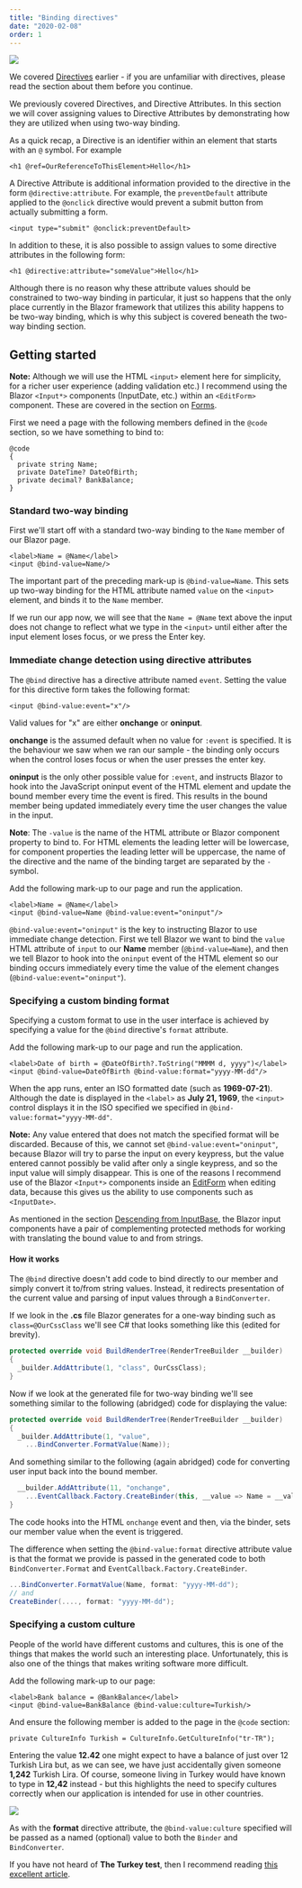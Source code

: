 ```yaml
---
title: "Binding directives"
date: "2020-02-08"
order: 1
---
```


[![](images/SourceLink-e1567978928628.png)](https://github.com/mrpmorris/blazor-university/tree/master/src/Components/BindingDirectives)

We covered [Directives](/components/literals-expressions-and-directives/directives/) earlier -
if you are unfamiliar with directives, please read the section about them before you continue.

We previously covered Directives, and Directive Attributes.
In this section we will cover assigning values to Directive Attributes 
by demonstrating how they are utilized when using two-way binding.

As a quick recap, a Directive is an identifier within an element that starts with an `@` symbol. For example

```razor
<h1 @ref=OurReferenceToThisElement>Hello</h1>
```

A Directive Attribute is additional information provided to the directive in the form `@directive:attribute`.
For example, the `preventDefault` attribute applied to the `@onclick` directive would prevent
a submit button from actually submitting a form.

```razor
<input type="submit" @onclick:preventDefault>
```

In addition to these, it is also possible to assign values to some directive attributes in the following form:

```razor
<h1 @directive:attribute="someValue">Hello</h1>
```

Although there is no reason why these attribute values should be constrained to two-way binding in particular,
it just so happens that the only place currently in the Blazor framework that utilizes this ability happens to be two-way
binding, which is why this subject is covered beneath the two-way binding section.

## Getting started

**Note:** Although we will use the HTML `<input>` element here for simplicity, for a richer user experience
(adding validation etc.) I recommend using the Blazor `<Input*>` components (InputDate, etc.) within an `<EditForm>` component.
These are covered in the section on [Forms](/forms).

First we need a page with the following members defined in the `@code` section, so we have something to bind to:

```razor
@code
{
  private string Name;
  private DateTime? DateOfBirth;
  private decimal? BankBalance;
}
```

### Standard two-way binding

First we'll start off with a standard two-way binding to the `Name` member of our Blazor page.

```razor
<label>Name = @Name</label>
<input @bind-value=Name/>
```

The important part of the preceding mark-up is `@bind-value=Name`.
This sets up two-way binding for the HTML attribute named `value` on the `<input>` element, and binds it to the `Name` member.

If we run our app now, we will see that the `Name = @Name` text above the input does not change to reflect what we type
in the `<input>` until either after the input element loses focus, or we press the Enter key.

### Immediate change detection using directive attributes

The `@bind` directive has a directive attribute named `event`. Setting the value for this directive form takes the following format:

```razor
<input @bind-value:event="x"/>
```

Valid values for "x" are either **onchange** or **oninput**.

**onchange** is the assumed default when no value for `:event` is specified.
It is the behaviour we saw when we ran our sample -
the binding only occurs when the control loses focus or when the user presses the enter key.

**oninput** is the only other possible value for `:event`,
and instructs Blazor to hook into the JavaScript oninput event of
the HTML element and update the bound member every time the event is fired.
This results in the bound member being updated immediately every time the user changes the value in the input.

**Note**: The `-value` is the name of the HTML attribute or Blazor component property to bind to.
For HTML elements the leading letter will be lowercase, for component properties the leading letter will be uppercase,
the name of the directive and the name of the binding target are separated by the `-` symbol.

Add the following mark-up to our page and run the application.

```razor
<label>Name = @Name</label>
<input @bind-value=Name @bind-value:event="oninput"/>
```

`@bind-value:event="oninput"` is the key to instructing Blazor to use immediate change detection.
First we tell Blazor we want to bind the `value` HTML attribute of `input` to our **Name** member (`@bind-value=Name`),
and then we tell Blazor to hook into the `oninput` event of the HTML element so our binding occurs immediately
every time the value of the element changes (`@bind-value:event="oninput"`).

### Specifying a custom binding format

Specifying a custom format to use in the user interface is achieved by specifying
 a value for the `@bind` directive's `format` attribute.

Add the following mark-up to our page and run the application.

```razor
<label>Date of birth = @DateOfBirth?.ToString("MMMM d, yyyy")</label>
<input @bind-value=DateOfBirth @bind-value:format="yyyy-MM-dd"/>
```

When the app runs, enter an ISO formatted date (such as **1969-07-21**).
Although the date is displayed in the `<label>` as **July 21, 1969**,
the `<input>` control displays it in the ISO specified we specified in `@bind-value:format="yyyy-MM-dd"`.

**Note:** Any value entered that does not match the specified format will be discarded. Because of this,
we cannot set `@bind-value:event="oninput"`, because Blazor will try to parse the input on every keypress,
but the value entered cannot possibly be valid after only a single keypress,
and so the input value will simply disappear.
This is one of the reasons I recommend use of the Blazor `<Input*>` components inside an [EditForm](/forms) when editing
data, because this gives us the ability to use components such as `<InputDate>`.

As mentioned in the section [Descending from InputBase<T>](/forms/descending-from-inputbase/),
the Blazor input components have a pair of complementing protected methods for working with translating the bound value
to and from strings.

#### How it works

The `@bind` directive doesn't add code to bind directly to our member and simply convert it to/from string values.
Instead, it redirects presentation of the current value and parsing of input values through a `BindConverter`.

If we look in the **.cs** file Blazor generates for a one-way binding such as `class=@OurCssClass` we'll see C# that looks
something like this (edited for brevity).

```cs
protected override void BuildRenderTree(RenderTreeBuilder __builder)
{
  _builder.AddAttribute(1, "class", OurCssClass);
}
```

Now if we look at the generated file for two-way binding we'll see something similar to the following (abridged) code for displaying the value:

```cs
protected override void BuildRenderTree(RenderTreeBuilder __builder)
{
  _builder.AddAttribute(1, "value",
    ...BindConverter.FormatValue(Name));
```

And something similar to the following (again abridged) code for converting user input back into the bound member.

```cs
  __builder.AddAttribute(11, "onchange",
    ...EventCallback.Factory.CreateBinder(this, __value => Name = __value, Name));
}
```

The code hooks into the HTML `onchange` event and then, via the binder, sets our member value when the event is triggered.

The difference when setting the `@bind-value:format` directive attribute value is that the format we
provide is passed in the generated code to both `BindConverter.Format` and `EventCallback.Factory.CreateBinder`.

```cs
...BindConverter.FormatValue(Name, format: "yyyy-MM-dd");
// and
CreateBinder(...., format: "yyyy-MM-dd");
```

### Specifying a custom culture

People of the world have different customs and cultures,
this is one of the things that makes the world such an interesting place.
Unfortunately, this is also one of the things that makes writing software more difficult.

Add the following mark-up to our page:

```razor
<label>Bank balance = @BankBalance</label>
<input @bind-value=BankBalance @bind-value:culture=Turkish/>
```

And ensure the following member is added to the page in the `@code` section:

```razor
private CultureInfo Turkish = CultureInfo.GetCultureInfo("tr-TR");
```

Entering the value **12.42** one might expect to have a balance of just over 12 Turkish Lira but,
as we can see, we have just accidentally given someone **1,242** Turkish Lira.
Of course, someone living in Turkey would have known to type in **12,42** instead -
but this highlights the need to specify cultures correctly when our application is intended for use in other countries.

![](images/TwoWayBindingCulture.png)

As with the **format** directive attribute, the `@bind-value:culture` specified will be passed as a named (optional) value
to both the `Binder` and `BindConverter`.

If you have not heard of **The Turkey test**, then I recommend reading [this excellent article](http://www.moserware.com/2008/02/does-your-code-pass-turkey-test.html).

